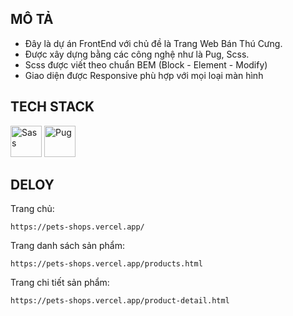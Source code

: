 ## MÔ TẢ
-  Đây là dự án FrontEnd với chủ đề là Trang Web Bán Thú Cưng. <br>
-  Được xây dựng bằng các công nghệ như là Pug, Scss. <br>
-  Scss được viết theo chuẩn BEM (Block - Element - Modify) <br>
-  Giao diện được Responsive phù hợp với mọi loại màn hình

## TECH STACK
<div>
  <img width="50" src="https://user-images.githubusercontent.com/25181517/192158956-48192682-23d5-4bfc-9dfb-6511ade346bc.png" alt="Sass" title="Sass"/>
  <img width="50" src="https://github.com/marwin1991/profile-technology-icons/assets/136815194/85880a3a-e65b-4e4b-a102-6c3f225b9aba" alt="Pug" title="Pug"/>
</div>

## DELOY 
Trang chủ: 
```
https://pets-shops.vercel.app/
```

Trang danh sách sản phẩm:
```
https://pets-shops.vercel.app/products.html
```

Trang chi tiết sản phẩm:
```
https://pets-shops.vercel.app/product-detail.html
```
